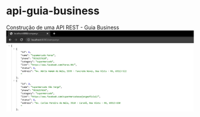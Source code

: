 # api-guia-business
Construção de uma API REST - Guia Business
<img src="https://github.com/DalmoMendes/api-guia-business/blob/master/api-guia/arquivos/Consulta-API.png">
